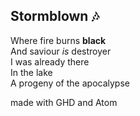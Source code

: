 ## Stormblown :notes:

Where fire burns **black**  
And saviour *is* destroyer  
I was already there  
In the lake  
A progeny of the apocalypse  

made with GHD and Atom
